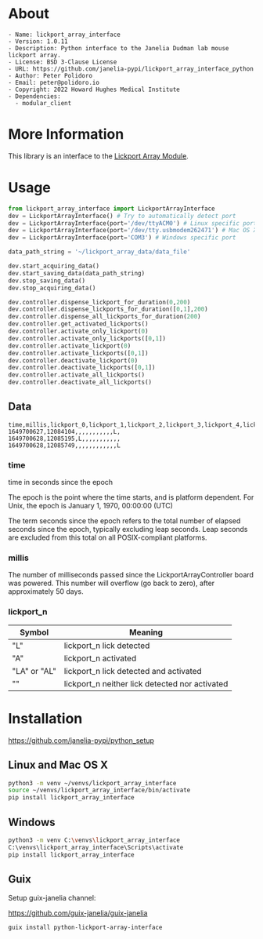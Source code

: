 <!-- README.me is generated automatically from .single-source-of-truth.org
    File edits may be overwritten! -->


# About

```text
- Name: lickport_array_interface
- Version: 1.0.11
- Description: Python interface to the Janelia Dudman lab mouse lickport array.
- License: BSD 3-Clause License
- URL: https://github.com/janelia-pypi/lickport_array_interface_python
- Author: Peter Polidoro
- Email: peter@polidoro.io
- Copyright: 2022 Howard Hughes Medical Institute
- Dependencies:
  - modular_client
```


# More Information

This library is an interface to the [Lickport Array Module](https://github.com/janelia-kicad/lickport_array_module).


# Usage

```python
from lickport_array_interface import LickportArrayInterface
dev = LickportArrayInterface() # Try to automatically detect port
dev = LickportArrayInterface(port='/dev/ttyACM0') # Linux specific port
dev = LickportArrayInterface(port='/dev/tty.usbmodem262471') # Mac OS X specific port
dev = LickportArrayInterface(port='COM3') # Windows specific port

data_path_string = '~/lickport_array_data/data_file'

dev.start_acquiring_data()
dev.start_saving_data(data_path_string)
dev.stop_saving_data()
dev.stop_acquiring_data()

dev.controller.dispense_lickport_for_duration(0,200)
dev.controller.dispense_lickports_for_duration([0,1],200)
dev.controller.dispense_all_lickports_for_duration(200)
dev.controller.get_activated_lickports()
dev.controller.activate_only_lickport(0)
dev.controller.activate_only_lickports([0,1])
dev.controller.activate_lickport(0)
dev.controller.activate_lickports([0,1])
dev.controller.deactivate_lickport(0)
dev.controller.deactivate_lickports([0,1])
dev.controller.activate_all_lickports()
dev.controller.deactivate_all_lickports()
```


## Data

    time,millis,lickport_0,lickport_1,lickport_2,lickport_3,lickport_4,lickport_5,lickport_6,lickport_7,lickport_8,lickport_9,lickport_10,lickport_11
    1649700627,12084104,,,,,,,,,,,L,
    1649700628,12085195,L,,,,,,,,,,,
    1649700628,12085749,,,,,,,,,,,,L


### time

time in seconds since the epoch

The epoch is the point where the time starts, and is platform dependent. For Unix, the epoch is January 1, 1970, 00:00:00 (UTC)

The term seconds since the epoch refers to the total number of elapsed seconds since the epoch, typically excluding leap seconds. Leap seconds are excluded from this total on all POSIX-compliant platforms.


### millis

The number of milliseconds passed since the LickportArrayController board was powered. This number will overflow (go back to zero), after approximately 50 days.


### lickport\_n

| Symbol       | Meaning                                         |
|------------ |----------------------------------------------- |
| "L"          | lickport\_n lick detected                       |
| "A"          | lickport\_n activated                           |
| "LA" or "AL" | lickport\_n lick detected and activated         |
| ""           | lickport\_n neither lick detected nor activated |


# Installation

<https://github.com/janelia-pypi/python_setup>


## Linux and Mac OS X

```sh
python3 -m venv ~/venvs/lickport_array_interface
source ~/venvs/lickport_array_interface/bin/activate
pip install lickport_array_interface
```


## Windows

```sh
python3 -m venv C:\venvs\lickport_array_interface
C:\venvs\lickport_array_interface\Scripts\activate
pip install lickport_array_interface
```


## Guix

Setup guix-janelia channel:

<https://github.com/guix-janelia/guix-janelia>

```sh
guix install python-lickport-array-interface
```
